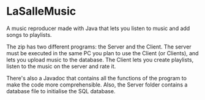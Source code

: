 # LaSalleMusic
A music reproducer made with Java that lets you listen to music and add songs to playlists.

The zip has two different programs: the Server and the Client. The server must be executed in the same PC you plan to use the Client (or Clients), and lets you upload music to the database. The Client lets you create playlists, listen to the music on the server and rate it.

There's also a Javadoc that contains all the functions of the program to make the code more comprehensible. Also, the Server folder contains a database file to initialise the SQL database.
 
